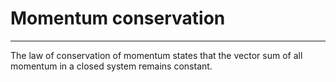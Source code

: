 # Momentum conservation
---
The law of conservation of momentum states that the vector sum of all momentum in a closed system remains constant.

